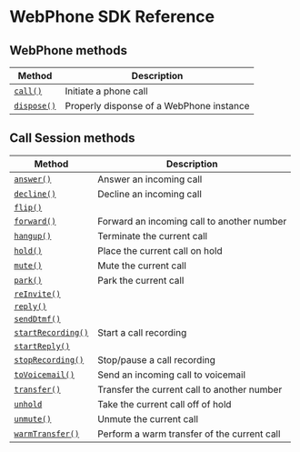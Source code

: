 # WebPhone SDK Reference

## WebPhone methods

| Method                    | Description                              |
|---------------------------|------------------------------------------|
| [`call()`](call.md)       | Initiate a phone call                    |
| [`dispose()`](dispose.md) | Properly disponse of a WebPhone instance |

## Call Session methods

| Method                              | Description                                 |
|-------------------------------------|---------------------------------------------|
| [`answer()`](answer.md)             | Answer an incoming call                     |
| [`decline()`](decline.md)           | Decline an incoming call                    |
| [`flip()`](flip.md)                 |                                             |
| [`forward()`](forward.md)           | Forward an incoming call to another number  |
| [`hangup()`](hangup.md)             | Terminate the current call                  |
| [`hold()`](hold.md)                 | Place the current call on hold              |
| [`mute()`](mute.md)                 | Mute the current call                       |
| [`park()`](park.md)                 | Park the current call                       |
| [`reInvite()`](reInvite.md)         |                                             |
| [`reply()`](reply.md)               |                                             |
| [`sendDtmf()`](sendDtmf.md)         |                                             |
| [`startRecording()`](recording.md)  | Start a call recording                      |
| [`startReply()`](reply.md)          |                                             |
| [`stopRecording()`](recording.md)   | Stop/pause a call recording                 |
| [`toVoicemail()`](toVoicemail.md)   | Send an incoming call to voicemail          |
| [`transfer()`](transfer.md)         | Transfer the current call to another number |
| [`unhold`](hold.md)                 | Take the current call off of hold           |
| [`unmute()`](mute.md)               | Unmute the current call                     |
| [`warmTransfer()`](warmTransfer.md) | Perform a warm transfer of the current call |
